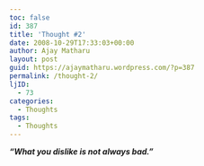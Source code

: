 ```yaml
---
toc: false
id: 387
title: 'Thought #2'
date: 2008-10-29T17:33:03+00:00
author: Ajay Matharu
layout: post
guid: https://ajaymatharu.wordpress.com/?p=387
permalink: /thought-2/
ljID:
  - 73
categories:
  - Thoughts
tags:
  - Thoughts
---
```

_**&#8220;What you dislike is not always bad.&#8221;**_
